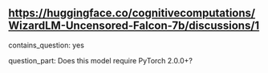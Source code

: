 ## https://huggingface.co/cognitivecomputations/WizardLM-Uncensored-Falcon-7b/discussions/1

contains_question: yes

question_part: Does this model require PyTorch 2.0.0+?